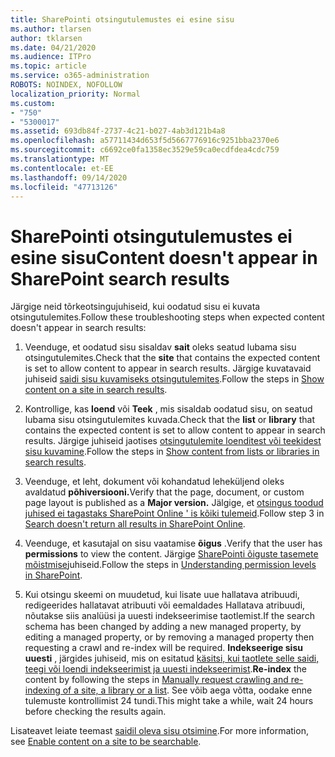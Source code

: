 ```yaml
---
title: SharePointi otsingutulemustes ei esine sisu
ms.author: tlarsen
author: tklarsen
ms.date: 04/21/2020
ms.audience: ITPro
ms.topic: article
ms.service: o365-administration
ROBOTS: NOINDEX, NOFOLLOW
localization_priority: Normal
ms.custom:
- "750"
- "5300017"
ms.assetid: 693db84f-2737-4c21-b027-4ab3d121b4a8
ms.openlocfilehash: a57711434d653f5d5667776916c9251bba2370e6
ms.sourcegitcommit: c6692ce0fa1358ec3529e59ca0ecdfdea4cdc759
ms.translationtype: MT
ms.contentlocale: et-EE
ms.lasthandoff: 09/14/2020
ms.locfileid: "47713126"
---
```

# <a name="content-doesnt-appear-in-sharepoint-search-results"></a><span data-ttu-id="7380a-102">SharePointi otsingutulemustes ei esine sisu</span><span class="sxs-lookup"><span data-stu-id="7380a-102">Content doesn't appear in SharePoint search results</span></span>

<span data-ttu-id="7380a-103">Järgige neid tõrkeotsingujuhiseid, kui oodatud sisu ei kuvata otsingutulemites.</span><span class="sxs-lookup"><span data-stu-id="7380a-103">Follow these troubleshooting steps when expected content doesn't appear in search results:</span></span>
  
1. <span data-ttu-id="7380a-104">Veenduge, et oodatud sisu sisaldav **sait** oleks seatud lubama sisu otsingutulemites.</span><span class="sxs-lookup"><span data-stu-id="7380a-104">Check that the **site** that contains the expected content is set to allow content to appear in search results.</span></span> <span data-ttu-id="7380a-105">Järgige kuvatavaid juhiseid [saidi sisu kuvamiseks otsingutulemites](https://docs.microsoft.com/sharepoint/make-site-content-searchable#show-content-on-a-site-in-search-results).</span><span class="sxs-lookup"><span data-stu-id="7380a-105">Follow the steps in [Show content on a site in search results](https://docs.microsoft.com/sharepoint/make-site-content-searchable#show-content-on-a-site-in-search-results).</span></span>

2. <span data-ttu-id="7380a-106">Kontrollige, kas **loend** või **Teek** , mis sisaldab oodatud sisu, on seatud lubama sisu otsingutulemites kuvada.</span><span class="sxs-lookup"><span data-stu-id="7380a-106">Check that the **list** or **library** that contains the expected content is set to allow content to appear in search results.</span></span> <span data-ttu-id="7380a-107">Järgige juhiseid jaotises [otsingutulemite loenditest või teekidest sisu kuvamine](https://docs.microsoft.com/sharepoint/make-site-content-searchable#show-content-from-lists-or-libraries-in-search-results).</span><span class="sxs-lookup"><span data-stu-id="7380a-107">Follow the steps in [Show content from lists or libraries in search results](https://docs.microsoft.com/sharepoint/make-site-content-searchable#show-content-from-lists-or-libraries-in-search-results).</span></span>

3. <span data-ttu-id="7380a-108">Veenduge, et leht, dokument või kohandatud leheküljend oleks avaldatud **põhiversiooni.**</span><span class="sxs-lookup"><span data-stu-id="7380a-108">Verify that the page, document, or custom page layout is published as a **Major version.**</span></span> <span data-ttu-id="7380a-109">Jälgige, et [otsingus toodud juhised ei tagastaks SharePoint Online ' is kõiki tulemeid](https://go.microsoft.com/fwlink/?linkid=874525).</span><span class="sxs-lookup"><span data-stu-id="7380a-109">Follow step 3 in [Search doesn't return all results in SharePoint Online](https://go.microsoft.com/fwlink/?linkid=874525).</span></span>

4. <span data-ttu-id="7380a-110">Veenduge, et kasutajal on sisu vaatamise **õigus** .</span><span class="sxs-lookup"><span data-stu-id="7380a-110">Verify that the user has **permissions** to view the content.</span></span> <span data-ttu-id="7380a-111">Järgige [SharePointi õiguste tasemete mõistmise](https://docs.microsoft.com/sharepoint/understanding-permission-levels)juhiseid.</span><span class="sxs-lookup"><span data-stu-id="7380a-111">Follow the steps in [Understanding permission levels in SharePoint](https://docs.microsoft.com/sharepoint/understanding-permission-levels).</span></span>
    
5. <span data-ttu-id="7380a-112">Kui otsingu skeemi on muudetud, kui lisate uue hallatava atribuudi, redigeerides hallatavat atribuuti või eemaldades Hallatava atribuudi, nõutakse siis analüüsi ja uuesti indekseerimise taotlemist.</span><span class="sxs-lookup"><span data-stu-id="7380a-112">If the search schema has been changed by adding a new managed property, by editing a managed property, or by removing a managed property then requesting a crawl and re-index will be required.</span></span> <span data-ttu-id="7380a-113">**Indekseerige sisu uuesti** , järgides juhiseid, mis on esitatud [käsitsi, kui taotlete selle saidi, teegi või loendi indekseerimist ja uuesti indekseerimist](https://docs.microsoft.com/sharepoint/crawl-site-content).</span><span class="sxs-lookup"><span data-stu-id="7380a-113">**Re-index** the content by following the steps in [Manually request crawling and re-indexing of a site, a library or a list](https://docs.microsoft.com/sharepoint/crawl-site-content).</span></span> <span data-ttu-id="7380a-114">See võib aega võtta, oodake enne tulemuste kontrollimist 24 tundi.</span><span class="sxs-lookup"><span data-stu-id="7380a-114">This might take a while, wait 24 hours before checking the results again.</span></span>

<span data-ttu-id="7380a-115">Lisateavet leiate teemast [saidil oleva sisu otsimine](https://docs.microsoft.com/sharepoint/make-site-content-searchable).</span><span class="sxs-lookup"><span data-stu-id="7380a-115">For more information, see [Enable content on a site to be searchable](https://docs.microsoft.com/sharepoint/make-site-content-searchable).</span></span> 
  
